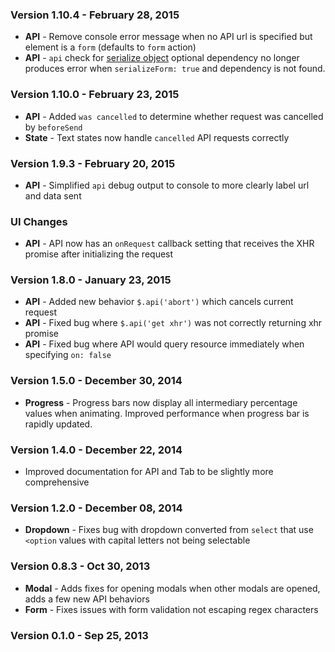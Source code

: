 ### Version 1.10.4 - February 28, 2015

- **API** - Remove console error message when no API url is specified but element is a `form` (defaults to `form` action)
- **API** - `api` check for [serialize object](https://github.com/macek/jquery-serialize-object) optional dependency no longer produces error when `serializeForm: true` and dependency is not found.

### Version 1.10.0 - February 23, 2015

- **API** - Added `was cancelled` to determine whether request was cancelled by `beforeSend`
- **State** - Text states now handle `cancelled` API requests correctly

### Version 1.9.3 - February 20, 2015

- **API** - Simplified `api` debug output to console to more clearly label url and data sent

### UI Changes

- **API** - API now has an ``onRequest`` callback setting that receives the XHR promise after initializing the request

### Version 1.8.0 - January 23, 2015

- **API** - Added new behavior `$.api('abort')` which cancels current request
- **API** - Fixed bug where `$.api('get xhr')` was not correctly returning xhr promise
- **API** - Fixed bug where API would query resource immediately when specifying `on: false`

### Version 1.5.0 - December 30, 2014

- **Progress** - Progress bars now display all intermediary percentage values when animating. Improved performance when progress bar is rapidly updated.

### Version 1.4.0 - December 22, 2014

- Improved documentation for API and Tab to be slightly more comprehensive

### Version 1.2.0 - December 08, 2014

- **Dropdown** - Fixes bug with dropdown converted from ``select`` that use ``<option`` values with capital letters not being selectable

### Version 0.8.3 - Oct 30, 2013

- **Modal** - Adds fixes for opening modals when other modals are opened, adds a few new API behaviors
- **Form** - Fixes issues with form validation not escaping regex characters

### Version 0.1.0 - Sep 25, 2013